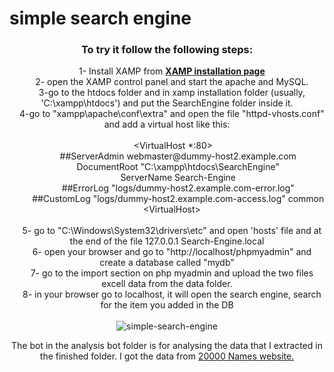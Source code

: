 <html>

<body>
    <h1>simple search engine</h1>
    <center>
    <h3>To try it follow the following steps:<br></h1>
    &nbsp&nbsp&nbsp&nbsp1- Install XAMP from <a href="https://www.apachefriends.org/download.html"><b>XAMP installation page</b></a><br>
    &nbsp&nbsp&nbsp&nbsp2- open the XAMP control panel and start the apache and MySQL.<br>
    &nbsp&nbsp&nbsp&nbsp3-go to the htdocs folder and in xamp installation folder (usually, 'C:\xampp\htdocs') and put the SearchEngine folder inside it.<br>
    &nbsp&nbsp&nbsp&nbsp4-go to "xampp\apache\conf\extra" and open the file "httpd-vhosts.conf" and add a virtual host like this:<br><br>
    &nbsp&nbsp&nbsp&nbsp &lt;VirtualHost *:80&gt;<br>
        &nbsp&nbsp&nbsp&nbsp&nbsp&nbsp&nbsp&nbsp&nbsp##ServerAdmin webmaster@dummy-host2.example.com<br>
        &nbsp&nbsp&nbsp&nbsp&nbsp&nbsp&nbsp&nbsp&nbspDocumentRoot "C:\xampp\htdocs\SearchEngine"<br>
        &nbsp&nbsp&nbsp&nbsp&nbsp&nbsp&nbsp&nbsp&nbspServerName Search-Engine<br>
        &nbsp&nbsp&nbsp&nbsp&nbsp&nbsp&nbsp&nbsp&nbsp##ErrorLog "logs/dummy-host2.example.com-error.log"<br>
        &nbsp&nbsp&nbsp&nbsp&nbsp&nbsp&nbsp&nbsp&nbsp##CustomLog "logs/dummy-host2.example.com-access.log" common<br>
        &nbsp&nbsp&nbsp&nbsp&lt;VirtualHost&gt;<br><br>
    &nbsp&nbsp&nbsp&nbsp5- go to "C:\Windows\System32\drivers\etc" and open 'hosts' file and at the end of the file 127.0.0.1 Search-Engine.local<br>
    &nbsp&nbsp&nbsp&nbsp6- open your browser and go to "http://localhost/phpmyadmin" and create a database called "mydb"<br>
    &nbsp&nbsp&nbsp&nbsp7- go to the import section on php myadmin and upload the two files excell data from the data folder.<br>
    &nbsp&nbsp&nbsp&nbsp8- in your browser go to localhost, it will open the search engine, search for the item you added in the DB<br><br>
        <div align = "center"><img src="https://i.ibb.co/vjbgQ6f/simple-search-engine.png" alt="simple-search-engine" border="0"></div>
    </center>
    <div align="center">
        <p>The bot in the analysis bot folder is for analysing the data that I extracted in the finished folder. I got the data from <a href="http://www.20000-names.com/">20000 Names website.</a></p>
    </div>
</body>

</html>
